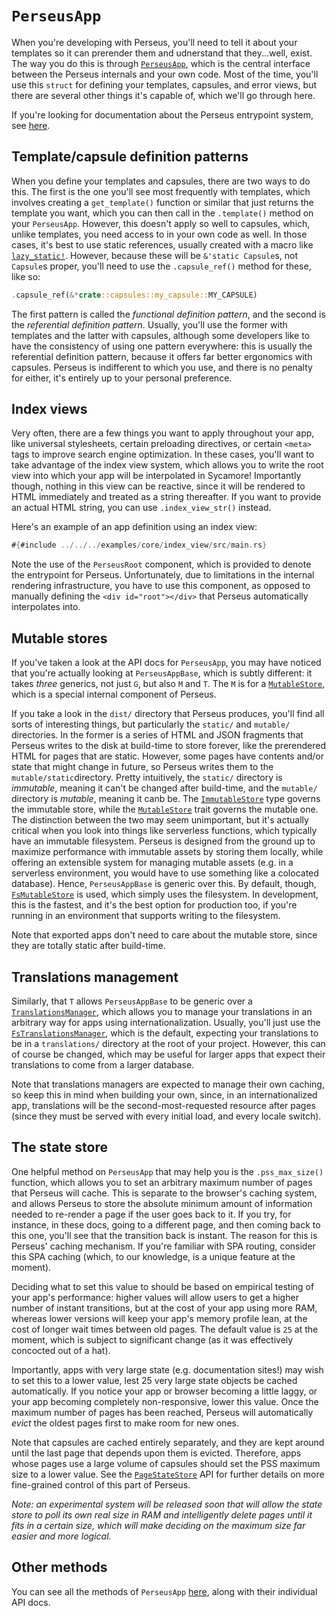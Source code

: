 # `PerseusApp`

When you're developing with Perseus, you'll need to tell it about your templates so it can prerender them and udnerstand that they...well, exist. The way you do this is through [`PerseusApp`](=prelude/struct.PerseusAppBase@perseus), which is the central interface between the Perseus internals and your own code. Most of the time, you'll use this `struct` for defining your templates, capsules, and error views, but there are several other things it's capable of, which we'll go through here.

If you're looking for documentation about the Perseus entrypoint system, see [here](:first-app/defining).

## Template/capsule definition patterns

When you define your templates and capsules, there are two ways to do this. The first is the one you'll see most frequently with templates, which involves creating a `get_template()` function or similar that just returns the template you want, which you can then call in the `.template()` method on your `PerseusApp`. However, this doesn't apply so well to capsules, which, unlike templates, you need access to in your own code as well. In those cases, it's best to use static references, usually created with a macro like [`lazy_static!`](https://docs.rs/lazy_static). However, because these will be `&'static Capsule`s, not `Capsule`s proper, you'll need to use the `.capsule_ref()` method for these, like so:

```rust
.capsule_ref(&*crate::capsules::my_capsule::MY_CAPSULE)
```

The first pattern is called the *functional definition pattern*, and the second is the *referential definition pattern*. Usually, you'll use the former with templates and the latter with capsules, although some developers like to have the consistency of using one pattern everywhere: this is usually the referential definition pattern, because it offers far better ergonomics with capsules. Perseus is indifferent to which you use, and there is no penalty for either, it's entirely up to your personal preference.

## Index views

Very often, there are a few things you want to apply throughout your app, like universal stylesheets, certain preloading directives, or certain `<meta>` tags to improve search engine optimization. In these cases, you'll want to take advantage of the index view system, which allows you to write the root view into which your app will be interpolated in Sycamore! Importantly though, nothing in this view can be reactive, since it will be rendered to HTML immediately and treated as a string thereafter. If you want to provide an actual HTML string, you can use `.index_view_str()` instead.

Here's an example of an app definition using an index view:

```rust
#{#include ../../../examples/core/index_view/src/main.rs}
```

Note the use of the `PerseusRoot` component, which is provided to denote the entrypoint for Perseus. Unfortunately, due to limitations in the internal rendering infrastructure, you have to use this component, as opposed to manually defining the `<div id="root"></div>` that Perseus automatically interpolates into.

## Mutable stores

If you've taken a look at the API docs for `PerseusApp`, you may have noticed that you're actually looking at `PerseusAppBase`, which is subtly different: it takes *three* generics, not just `G`, but also `M` and `T`. The `M` is for a [`MutableStore`](=stores/trait.MutableStore@perseus), which is a special internal component of Perseus.

If you take a look in the `dist/` directory that Perseus produces, you'll find all sorts of interesting things, but particularly the `static/` and `mutable/` directories. In the former is a series of HTML and JSON fragments that Perseus writes to the disk at build-time to store forever, like the prerendered HTML for pages that are static. However, some pages have contents and/or state that might change in future, so Perseus writes them to the `mutable/static`directory. Pretty intuitively, the `static/` directory is *immutable*, meaning it can't be changed after build-time, and the `mutable/` directory is *mutable*, meaning it canb be. The [`ImmutableStore`](=stores/struct.ImmutableStore@perseus) type governs the immutable store, while the [`MutableStore`](=stores/trait.MutableStore@perseus) trait governs the mutable one. The distinction between the two may seem unimportant, but it's actually critical when you look into things like serverless functions, which typically have an immutable filesystem. Perseus is designed from the ground up to maximize performance with immutable assets by storing them locally, while offering an extensible system for managing mutable assets (e.g. in a serverless environment, you would have to use something like a colocated database). Hence, `PerseusAppBase` is generic over this. By default, though, [`FsMutableStore`](stores/struct.FsMutableStore@perseus) is used, which simply uses the filesystem. In development, this is the fastest, and it's the best option for production too, if you're running in an environment that supports writing to the filesystem.

Note that exported apps don't need to care about the mutable store, since they are totally static after build-time.

## Translations management

Similarly, that `T` allows `PerseusAppBase` to be generic over a [`TranslationsManager`](=i18n/trait.TranslationsManager@perseus), which allows you to manage your translations in an arbitrary way for apps using internationalization. Usually, you'll just use the [`FsTranslationsManager`](=i18n/struct.FsTranslationsManager@perseus), which is the default, expecting your translations to be in a `translations/` directory at the root of your project. However, this can of course be changed, which may be useful for larger apps that expect their translations to come from a larger database.

Note that translations managers are expected to manage their own caching, so keep this in mind when building your own, since, in an internationalized app, translations will be the second-most-requested resource after pages (since they must be served with every initial load, and every locale switch).

## The state store

One helpful method on `PerseusApp` that may help you is the `.pss_max_size()` function, which allows you to set an arbitrary maximum number of pages that Perseus will cache. This is separate to the browser's caching system, and allows Perseus to store the absolute minimum amount of information needed to re-render a page if the user goes back to it. If you try, for instance, in these docs, going to a different page, and then coming back to this one, you'll see that the transition back is instant. The reason for this is Perseus' caching mechanism. If you're familiar with SPA routing, consider this SPA caching (which, to our knowledge, is a unique feature at the moment).

Deciding what to set this value to should be based on empirical testing of your app's performance: higher values will allow users to get a higher number of instant transitions, but at the cost of your app using more RAM, whereas lower versions will keep your app's memory profile lean, at the cost of longer wait times between old pages. The default value is `25` at the moment, which is subject to significant change (as it was effectively concocted out of a hat).

Importantly, apps with very large state (e.g. documentation sites!) may wish to set this to a lower value, lest 25 very large state objects be cached automatically. If you notice your app or browser becoming a little laggy, or your app becoming completely non-responsive, lower this value. Once the maximum number of pages has been reached, Perseus will automatically *evict* the oldest pages first to make room for new ones.

Note that capsules are cached entirely separately, and they are kept around until the last page that depends upon them is evicted. Therefore, apps whose pages use a large volume of capsules should set the PSS maximum size to a lower value. See the [`PageStateStore`](=state/struct.PageStateStore@perseus) API for further details on more fine-grained control of this part of Perseus.

*Note: an experimental system will be released soon that will allow the state store to poll its own real size in RAM and intelligently delete pages until it fits in a certain size, which will make deciding on the maximum size far easier and more logical.*

## Other methods

You can see all the methods of `PerseusApp` [here](=prelude/struct.PerseusAppBase@perseus), along with their individual API docs.
